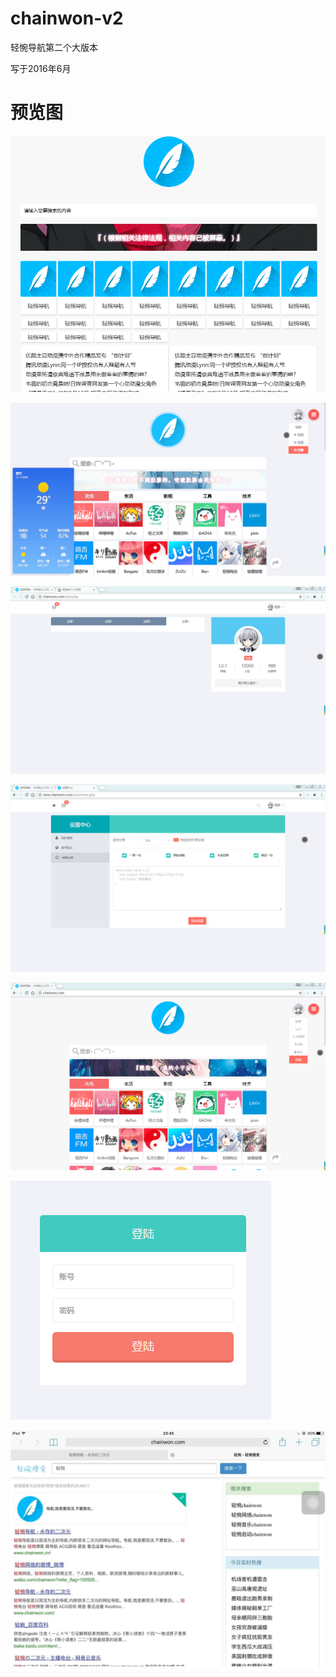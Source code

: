 # chainwon-v2
轻惋导航第二个大版本

写于2016年6月

# 预览图

![79910dc9e7a7109ebebb77c12dda3649](cover/79910dc9e7a7109ebebb77c12dda3649.gif)

![psb(1)](cover/psb(1).png)

![psb(1)-1604901515884](cover/psb(1)-1604901515884.png)

![psb(3)](cover/psb(3).png)

![psb](cover/psb.png)

![psb-1604901806969](cover/psb-1604901806969.png)

![psb-1605259713459](cover/psb-1605259713459.jpg)

